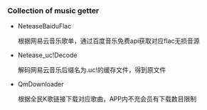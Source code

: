 ### Collection of music getter

+ NeteaseBaiduFlac

  根据网易云音乐歌单，通过百度音乐免费api获取对应flac无损音源

+ Netease_uc!Decode

  解码网易云音乐后缀名为.uc!的缓存文件，得到原文件

+ QmDownloader

  根据全民K歌链接下载对应歌曲，APP内不充会员有下载数目限制
